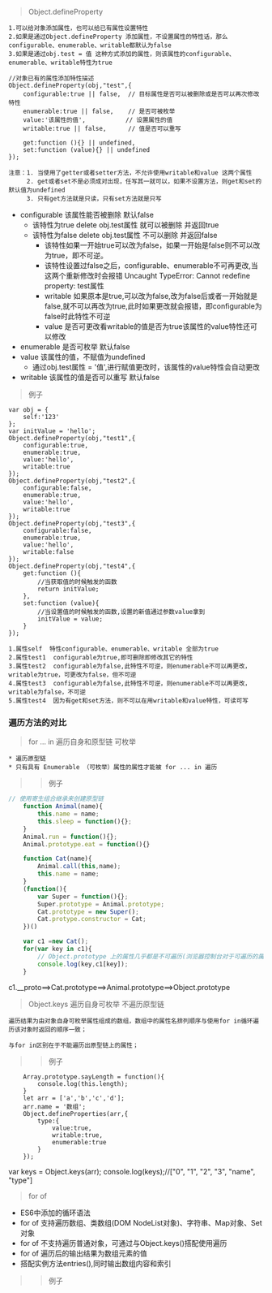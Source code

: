 >Object.defineProperty 

    1.可以给对象添加属性，也可以给已有属性设置特性
    2.如果是通过Object.defineProperty 添加属性，不设置属性的特性话，那么configurable、enumerable、writable都默认为false
    3.如果是通过obj.test = 值 这种方式添加的属性，则该属性的configurable、enumerable、writable特性为true

```
//对象已有的属性添加特性描述
Object.defineProperty(obj,"test",{
    configurable:true || false,  // 目标属性是否可以被删除或是否可以再次修改特性
    enumerable:true || false,    // 是否可被枚举
    value:'该属性的值',           // 设置属性的值
    writable:true || false,      // 值是否可以重写
    
    get:function (){} || undefined,
    set:function (value){} || undefined
});

注意：1. 当使用了getter或者setter方法，不允许使用writable和value 这两个属性
     2. get或者set不是必须成对出现，任写其一就可以，如果不设置方法，则get和set的默认值为undefined 
     3. 只有get方法就是只读，只有set方法就是只写
````
* configurable   该属性能否被删除  默认false
  * 该特性为true   delete obj.test属性  就可以被删除  并返回true
  * 该特性为false  delete obj.test属性  不可以删除    并返回false
    * 该特性如果一开始true可以改为false，如果一开始是false则不可以改为true，即不可逆。 
    * 该特性设置过false之后，configurable、enumerable不可再更改,当这两个重新修改时会报错 Uncaught TypeError: Cannot redefine property: test属性
    * writable 如果原本是true,可以改为false,改为false后或者一开始就是false,就不可以再改为true,此时如果更改就会报错，即configurable为false时此特性不可逆
    * value 是否可更改看writable的值是否为true该属性的value特性还可以修改
* enumerable 是否可枚举  默认false 
* value  该属性的值，不赋值为undefined
    * 通过obj.test属性 = '值',进行赋值更改时，该属性的value特性会自动更改
* writable  该属性的值是否可以重写    默认false
>例子

```
var obj = {
    self:'123'
};
var initValue = 'hello';
Object.defineProperty(obj,"test1",{
    configurable:true,  
    enumerable:true,   
    value:'hello',          
    writable:true
});
Object.defineProperty(obj,"test2",{
    configurable:false,  
    enumerable:true,   
    value:'hello',          
    writable:true
});
Object.defineProperty(obj,"test3",{
    configurable:false,  
    enumerable:true,   
    value:'hello',          
    writable:false
});
Object.defineProperty(obj,"test4",{
    get:function (){
        //当获取值的时候触发的函数
        return initValue;    
    },
    set:function (value){
        //当设置值的时候触发的函数,设置的新值通过参数value拿到
        initValue = value;
    }
});

```
    1.属性self  特性configurable、enumerable、writable 全部为true
    2.属性test1  configurable为true,即可删除即修改其它的特性
    3.属性test2  configurable为false,此特性不可逆，则enumerable不可以再更改，writable为true，可更改为false，但不可逆
    4.属性test3  configurable为false,此特性不可逆，则enumerable不可以再更改，writable为false，不可逆
    5.属性test4  因为有get和set方法，则不可以在用writable和value特性，可读可写


### 遍历方法的对比

> for ... in 遍历自身和原型链 可枚举

    * 遍历原型链
    * 只有具有 Enumerable （可枚举）属性的属性才能被 for ... in 遍历
>> 例子

```  javascript
// 使用寄生组合继承来创建原型链
    function Animal(name){
        this.name = name;
        this.sleep = function(){};
    }
    Animal.run = function(){};
    Animal.prototype.eat = function(){}

    function Cat(name){
        Animal.call(this,name);
        this.name = name;
    }
    (function(){
        var Super = function(){};
        Super.prototype = Animal.prototype;
        Cat.prototype = new Super();
        Cat.protype.constructor = Cat;
    })()

    var c1 =new Cat();
    for(var key in c1){
        // Object.prototype 上的属性几乎都是不可遍历(浏览器控制台对于可遍历的属性是深色的，不可遍历的是浅色的)
        console.log(key,c1[key]);
    }
```
c1.__proto==>Cat.prototype==>Animal.prototype==>Object.prototype
                                                  
> Object.keys 遍历自身可枚举  不遍历原型链

    遍历结果为由对象自身可枚举属性组成的数组，数组中的属性名排列顺序与使用for in循环遍历该对象时返回的顺序一致；

    与for in区别在于不能遍历出原型链上的属性；

>> 例子

        Array.prototype.sayLength = function(){
            console.log(this.length);
        }
        let arr = ['a','b','c','d'];
        arr.name = '数组';
        Object.defineProperties(arr,{
            type:{
                value:true,
                writable:true,
                enumerable:true
            }
        });
 var keys = Object.keys(arr);
 console.log(keys);//["0", "1", "2", "3", "name", "type"]

 > for of

* ES6中添加的循环语法
* for of 支持遍历数组、类数组(DOM NodeList对象)、字符串、Map对象、Set对象
* for of 不支持遍历普通对象，可通过与Object.keys()搭配使用遍历
* for of 遍历后的输出结果为数组元素的值
* 搭配实例方法entries(),同时输出数组内容和索引

>> 例子
    